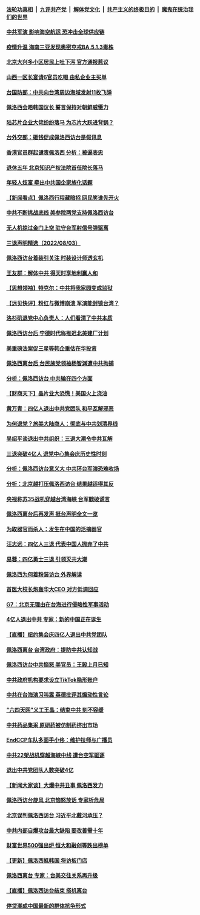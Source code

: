 ####  [法轮功真相](../../../../basic/blob/master/README.md?t=08042101) &nbsp;|&nbsp; [九评共产党](../../../../9ping.md/blob/master/README.md?t=08042101) &nbsp;|&nbsp; [解体党文化](../../../../jtdwh.md/blob/master/README.md?t=08042101)  &nbsp;|&nbsp; [共产主义的终极目的](../../../../gczydzjmd.md/blob/master/README.md?t=08042101) &nbsp;|&nbsp; [魔鬼在统治我们的世界](../../../../mgztzwmdsj.md/blob/master/README.md?t=08042101) 

#### [中共军演 影响海空航运 恐冲击全球供应链](../pages/nsc413/n13795437.md?t=08042101) 

#### [疫情升温 海南三亚发现奥密克戎BA.5.1.3毒株](../pages/nsc413/n13795204.md?t=08042101) 

#### [北京大兴多小区居民上吐下泻 官方通报惹议](../pages/nsc413/n13795413.md?t=08042101) 

#### [山西一区长宴请6官员吃喝 由私企业主买单](../pages/nsc413/n13795339.md?t=08042101) 

#### [台国防部：中共向台湾周边海域发射11枚飞弹](../pages/nsc413/n13795371.md?t=08042101) 

#### [佩洛西会晤韩国议长 誓言保持对朝鲜威慑力](../pages/nsc413/n13795357.md?t=08042101) 

#### [陆芯片企业大佬纷纷落马 为芯片大跃进背锅？](../pages/nsc413/n13795230.md?t=08042101) 

#### [台外交部：砸钱促成佩洛西访台是假讯息](../pages/nsc413/n13795314.md?t=08042101) 

#### [香港官员群起谴责佩洛西 分析：被逼表忠](../pages/nsc413/n13795260.md?t=08042101) 

#### [退休五年 北京知识产权法院首任院长落马](../pages/nsc413/n13795286.md?t=08042101) 

#### [年轻人炫富 牵出中共国企家族化话题](../pages/nsc413/n13795235.md?t=08042101) 


#### [【新闻看点】佩洛西行程藏暗招 网民笑谁先开火](../pages/nsc413/n13794998.md?t=08042101) 

#### [中共不断挑战底线 美参院两党支持佩洛西访台](../pages/nsc413/n13795124.md?t=08042101) 

#### [无人机掠过金门上空 驻守台军射信号弹驱离](../pages/nsc413/n13795090.md?t=08042101) 

#### [三退声明精选（2022/08/03）](../pages/nsc413/n13795125.md?t=08042101) 

#### [佩洛西访台着装引关注 时装设计师透玄机](../pages/nsc413/n13795048.md?t=08042101) 

#### [王友群：解体中共 得天时享地利赢人和](../pages/nsc413/n13795061.md?t=08042101) 

#### [【思想领袖】特克尔：中共将我家园变成监狱](../pages/nsc413/n13787877.md?t=08042101) 

#### [【远见快评】粉红与微博崩溃 军演能封锁台湾？](../pages/nsc413/n13795010.md?t=08042101) 

#### [洛杉矶退党中心负责人：人们看清了中共本质](../pages/nsc413/n13794917.md?t=08042101) 

#### [佩洛西访台后 宁德时代称推迟北美建厂计划](../pages/nsc413/n13794698.md?t=08042101) 

#### [美重磅法案促三星等韩企重估在华投资](../pages/nsc413/n13794932.md?t=08042101) 

#### [佩洛西离台后 台民族党领袖杨智渊遭中共拘捕](../pages/nsc413/n13795005.md?t=08042101) 

#### [分析：佩洛西访台 中共输在四个方面](../pages/nsc413/n13794891.md?t=08042101) 

#### [【财商天下】晶片业大恐慌！美国火上浇油](../pages/nsc413/n13794888.md?t=08042101) 

#### [黄万青：四亿人退出中共党团队 和平瓦解邪恶](../pages/nsc413/n13795021.md?t=08042101) 

#### [为何退党？旅美大陆商人：彻底与中共划清界线](../pages/nsc413/n13794991.md?t=08042101) 

#### [吴绍平谈退出中共组织：三退大潮令中共瓦解](../pages/nsc413/n13794947.md?t=08042101) 

#### [三退突破4亿人 退党中心集会庆历史性时刻](../pages/nsc413/n13794927.md?t=08042101) 

#### [分析：佩洛西访台意义大 中共环台军演恐难收场](../pages/nsc413/n13794703.md?t=08042101) 

#### [分析：北京越打压佩洛西访台 结果越适得其反](../pages/nsc413/n13794881.md?t=08042101) 

#### [央视称苏35战机穿越台湾海峡 台军戳破谎言](../pages/nsc413/n13794934.md?t=08042101) 

#### [佩洛西离台后再发声 挺台声明全文一览](../pages/nsc413/n13794931.md?t=08042101) 

#### [为取器官而杀人：发生在中国的活摘器官](../pages/nsc413/n13794731.md?t=08042101) 

#### [汪志远：四亿人三退 代表中国人抛弃了中共](../pages/nsc413/n13794912.md?t=08042101) 

#### [易蓉：四亿勇士三退 引领灭共大潮](../pages/nsc413/n13794758.md?t=08042101) 

#### [佩洛西为何着粉装访台 外界解读](../pages/nsc413/n13794865.md?t=08042101) 

#### [首医大校长炮轰华大CEO 对方低调回应](../pages/nsc413/n13794755.md?t=08042101) 

#### [G7：北京无理由在台海进行侵略性军事活动](../pages/nsc413/n13794854.md?t=08042101) 

#### [4亿人退出中共 专家：新的中国正在诞生](../pages/nsc413/n13794871.md?t=08042101) 

#### [【直播】纽约集会庆四亿人退出中共党团队](../pages/nsc413/n13794850.md?t=08042101) 

#### [佩洛西离台 台湾政府：提防中共认知战](../pages/nsc413/n13794779.md?t=08042101) 

#### [佩洛西访台中共恼怒 美官员：王毅上月已知](../pages/nsc413/n13794764.md?t=08042101) 

#### [中共政府机构要求设立TikTok隐形账户](../pages/nsc413/n13794855.md?t=08042101) 

#### [中共在台海演习叫嚣 英德批评其煽动性言论](../pages/nsc413/n13794857.md?t=08042101) 

#### [“六四天网”义工王晶：结束中共 刻不容缓](../pages/nsc413/n13794666.md?t=08042101) 

#### [中共药品集采 原研药被仿制药挤出市场](../pages/nsc413/n13794840.md?t=08042101) 

#### [EndCCP车队多面手小佟：维护技师与广播员](../pages/nsc413/n13794791.md?t=08042101) 

#### [中共22架战机穿越海峡中线 遭台空军驱逐](../pages/nsc413/n13794836.md?t=08042101) 

#### [退出中共党团队人数突破4亿](../pages/nsc413/n13794781.md?t=08042101) 

#### [【新闻大家谈】大爆中共丑事 佩洛西发力](../pages/nsc413/n13794750.md?t=08042101) 

#### [佩洛西访台旋风 北京恼怒放话 专家析危局](../pages/nsc413/n13794751.md?t=08042101) 

#### [北京误判佩洛西访台 习近平北戴河承压？](../pages/nsc413/n13794655.md?t=08042101) 

#### [中共内部自爆攻台最大缺陷 要改善需十年](../pages/nsc413/n13794675.md?t=08042101) 

#### [财富世界500强出炉 恒大和融创等跌出榜单](../pages/nsc413/n13794673.md?t=08042101) 

#### [【更新】佩洛西抵韩国 将访板门店](../pages/nsc413/n13794177.md?t=08042101) 

#### [佩洛西离台 专家：台美交往关系再升级](../pages/nsc413/n13794658.md?t=08042101) 

#### [【直播】佩洛西访台结束 搭机离台](../pages/nsc413/n13794125.md?t=08042101) 

#### [停贷潮成中国最新的群体抗争形式](../pages/nsc413/n13794634.md?t=08042101) 

